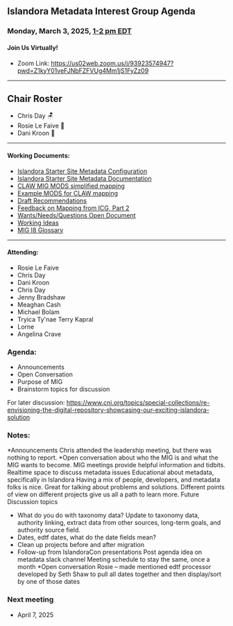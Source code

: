   ## Islandora Metadata Interest Group Agenda
### Monday, March 3, 2025, [1-2 pm EDT](http://www.thetimezoneconverter.com/?t=1%20pm&tz=Toronto&) 
#### Join Us Virtually!
* Zoom Link: https://us02web.zoom.us/j/93923574947?pwd=Z1kyY01veFJNbFZFVUg4Mm1jS1FyZz09

---
## Chair Roster
* Chris Day 🪑
* Rosie Le Faive 🧠
* Dani Kroon 📝
---

#### Working Documents:
* [Islandora Starter Site Metadata Configuration](https://docs.google.com/spreadsheets/d/1N37GSwiDl_DSH9-n3BhWLUtjZohOg2udGJJlnZ8BmWQ/edit#gid=0)
* [Islandora Starter Site Metadata Documentation](https://islandora.github.io/documentation/user-documentation/starter-site-metadata-configuration/)
* [CLAW MIG MODS simplified mapping](https://docs.google.com/spreadsheets/d/18u2qFJ014IIxlVpM3JXfDEFccwBZcoFsjbBGpvL0jJI/edit#gid=0)
* [Example MODS for CLAW mapping](https://docs.google.com/spreadsheets/d/1C2Xie7HUDSgRT5v4ldoJvlNdoXz2GHAPvL3PE3TOKW8/edit#gid=1829081124)
* [Draft Recommendations](https://docs.google.com/document/d/15qSO9YcALtYSqd6CUuGx0t8FwUJ5pPwVPz0PA5rU898/edit#heading=h.f9r6knw0rjvu)
* [Feedback on Mapping from ICG, Part 2](https://docs.google.com/document/d/11OpqMMCXM1TFXgsr4yyTQ_cH9DabnD31p7JnuTRQl28/edit?invite=CMWvruEI&ts=5e66437f)
* [Wants/Needs/Questions Open Document](https://docs.google.com/document/d/12Kpb6826TNPzzMuyPS0sESa9TLnmljQmeioWbaPeEdA/edit)
* [Working Ideas](https://github.com/islandora-interest-groups/Islandora-Metadata-Interest-Group/blob/main/working_docs/ideas_and_topics.md)
* [MIG I8 Glossary](https://docs.google.com/document/d/1cfPYFVV9qvvz2VjBRdYUN0CB7AyVDuG-GYavQ27DuBk/edit#heading=h.9fr9xw70meix)

---

#### Attending:

* Rosie Le Faive
* Chris Day
* Dani Kroon
* Chris Day
* Jenny Bradshaw
* Meaghan Cash
* Michael Bolam
* Tryica Ty'nae Terry Kapral
* Lorne
* Angelina Crave
 



### Agenda: 
* Announcements
* Open Conversation
* Purpose of MIG
* Brainstorm topics for discussion


For later discussion:  https://www.cni.org/topics/special-collections/re-envisioning-the-digital-repository-showcasing-our-exciting-islandora-solution

### Notes:
*Announcements
Chris attended the leadership meeting, but there was nothing to report.
*Open conversation about who the MIG is and what the MIG wants to become.
MIG meetings provide helpful information and tidbits.
Realtime space to discuss metadata issues
Educational about metadata, specifically in Islandora
Having a mix of people, developers, and metadata folks is nice. Great for talking about problems and solutions.
Different points of view on different projects give us all a path to learn more.
Future Discussion topics
-	What do you do with taxonomy data? Update to taxonomy data, authority linking, extract data from other sources, long-term goals, and authority source field.
-	Dates, edtf dates, what do the date fields mean?
-	Clean up projects before and after migration
-	Follow-up from IslandoraCon presentations
Post agenda idea on metadata slack channel
Meeting schedule to stay the same, once a month
*Open conversation
Rosie – made mentioned edtf processor developed by Seth Shaw to pull all dates together and then display/sort by one of those dates




### Next meeting
* April 7, 2025
